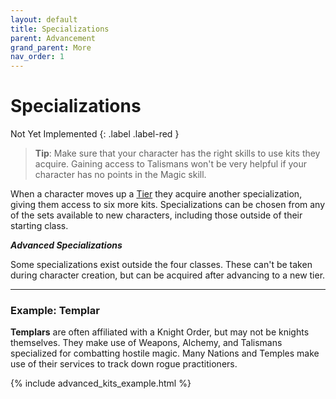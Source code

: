 ```yaml
---
layout: default
title: Specializations
parent: Advancement
grand_parent: More
nav_order: 1
---
```


# Specializations

Not Yet Implemented
{: .label .label-red }

>**Tip**: Make sure that your character has the right skills to use kits they acquire. Gaining access to Talismans won't be very helpful if your character has no points in the Magic skill.

When a character moves up a [Tier](../advancement/index.html#tier) they acquire another specialization, giving them access to six more kits. Specializations can be chosen from any of the sets available to new characters, including those outside of their starting class.

***Advanced Specializations***

Some specializations exist outside the four classes. These can't be taken during character creation, but can be acquired after advancing to a new tier.

---

### Example: Templar

**Templars** are often affiliated with a Knight Order, but may not be knights themselves. They make use of Weapons, Alchemy, and Talismans specialized for combatting hostile magic. Many Nations and Temples make use of their services to track down rogue practitioners.

{% include advanced_kits_example.html %}